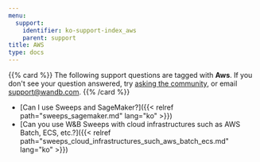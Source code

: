 ```yaml
---
menu:
  support:
    identifier: ko-support-index_aws
    parent: support
title: AWS
type: docs
---
```


{{% card %}}
The following support questions are tagged with <b>Aws</b>. If you don't see 
your question answered, try [asking the community](https://community.wandb.ai/), 
or email [support@wandb.com](mailto:support@wandb.com).
{{% /card %}}

- [Can I use Sweeps and SageMaker?]({{< relref path="sweeps_sagemaker.md" lang="ko" >}})
- [Can you use W&B Sweeps with cloud infrastructures such as AWS Batch, ECS, etc.?]({{< relref path="sweeps_cloud_infrastructures_such_aws_batch_ecs.md" lang="ko" >}})